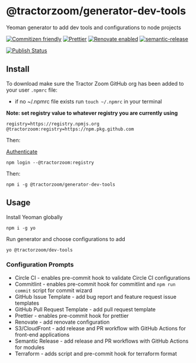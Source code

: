# @tractorzoom/generator-dev-tools

Yeoman generator to add dev tools and configurations to node projects

[![Commitizen friendly](https://img.shields.io/badge/commitizen-friendly-brightgreen.svg)](http://commitizen.github.io/cz-cli/) [![Prettier](https://img.shields.io/badge/code_style-prettier-ff69b4.svg?style=flat-square)](https://github.com/prettier/prettier) [![Renovate enabled](https://img.shields.io/badge/renovate-enabled-brightgreen.svg)](https://renovatebot.com/) [![semantic-release](https://img.shields.io/badge/%20%20%F0%9F%93%A6%F0%9F%9A%80-semantic--release-e10079.svg)](https://github.com/semantic-release/semantic-release)

[![Publish Status](https://github.com/TractorZoom/generator-dev-tools/workflows/publish/badge.svg)](https://github.com/TractorZoom/generator-dev-tools/actions)

## Install

To download make sure the Tractor Zoom GitHub org has been added to your user `.npmrc` file:
  
- if no ~/.npmrc file exists run `touch ~/.npmrc` in your terminal

**Note: set registry value to whatever registry you are currently using**

```
registry=https://registry.npmjs.org
@tractorzoom:registry=https://npm.pkg.github.com
```
Then:

[Authenticate](https://help.github.com/en/github/managing-packages-with-github-packages/configuring-npm-for-use-with-github-packages#authenticating-to-github-packages)

```
npm login --@tractorzoom:registry
```

Then:

```
npm i -g @tractorzoom/generator-dev-tools
```

## Usage

Install Yeoman globally

```
npm i -g yo
```

Run generator and choose configurations to add

```
yo @tractorzoom/dev-tools
```

### Configuration Prompts

-   Circle CI - enables pre-commit hook to validate Circle CI configurations
-   Commitlint - enables pre-commit hook for commitlint and `npm run commit` script for commit wizard
-   GitHub Issue Template - add bug report and feature request issue templates
-   GitHub Pull Request Template - add pull request template
-   Prettier - enables pre-commit hook for prettier
-   Renovate - add renovate configuration
-   S3/CloudFront - add release and PR workflow with GitHub Actions for front-end applications
-   Semantic Release - add release and PR workflows with GitHub Actions for modules
-   Terraform - adds script and pre-commit hook for terraform format
